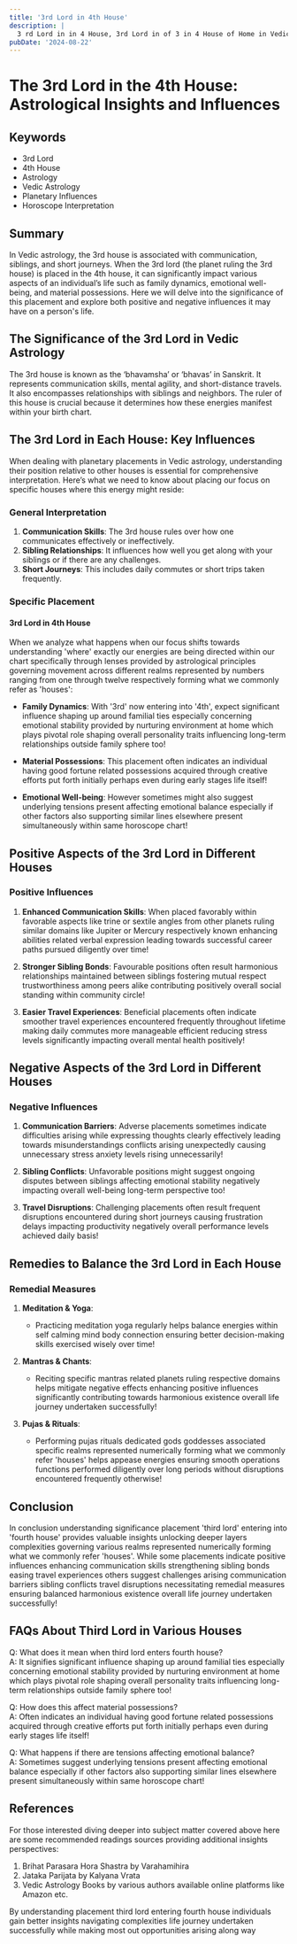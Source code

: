 ```yaml
---
title: '3rd Lord in 4th House'
description: |
  3 rd Lord in in 4 House, 3rd Lord in of 3 in 4 House of Home in Vedic astrology
pubDate: '2024-08-22'
---
```


# The 3rd Lord in the 4th House: Astrological Insights and Influences

## Keywords

- 3rd Lord
- 4th House
- Astrology
- Vedic Astrology
- Planetary Influences
- Horoscope Interpretation

## Summary

In Vedic astrology, the 3rd house is associated with communication, siblings, and short journeys. When the 3rd lord (the planet ruling the 3rd house) is placed in the 4th house, it can significantly impact various aspects of an individual’s life such as family dynamics, emotional well-being, and material possessions. Here we will delve into the significance of this placement and explore both positive and negative influences it may have on a person's life.

## The Significance of the 3rd Lord in Vedic Astrology

The 3rd house is known as the ‘bhavamsha’ or ‘bhavas’ in Sanskrit. It represents communication skills, mental agility, and short-distance travels. It also encompasses relationships with siblings and neighbors. The ruler of this house is crucial because it determines how these energies manifest within your birth chart.

## The 3rd Lord in Each House: Key Influences

When dealing with planetary placements in Vedic astrology, understanding their position relative to other houses is essential for comprehensive interpretation. Here’s what we need to know about placing our focus on specific houses where this energy might reside:

### General Interpretation

1. **Communication Skills**: The 3rd house rules over how one communicates effectively or ineffectively.
2. **Sibling Relationships**: It influences how well you get along with your siblings or if there are any challenges.
3. **Short Journeys**: This includes daily commutes or short trips taken frequently.

### Specific Placement

#### 3rd Lord in 4th House

When we analyze what happens when our focus shifts towards understanding 'where' exactly our energies are being directed within our chart specifically through lenses provided by astrological principles governing movement across different realms represented by numbers ranging from one through twelve respectively forming what we commonly refer as 'houses':

- **Family Dynamics**: With '3rd' now entering into '4th', expect significant influence shaping up around familial ties especially concerning emotional stability provided by nurturing environment at home which plays pivotal role shaping overall personality traits influencing long-term relationships outside family sphere too!

- **Material Possessions**: This placement often indicates an individual having good fortune related possessions acquired through creative efforts put forth initially perhaps even during early stages life itself!

- **Emotional Well-being**: However sometimes might also suggest underlying tensions present affecting emotional balance especially if other factors also supporting similar lines elsewhere present simultaneously within same horoscope chart!

## Positive Aspects of the 3rd Lord in Different Houses

### Positive Influences

1. **Enhanced Communication Skills**: When placed favorably within favorable aspects like trine or sextile angles from other planets ruling similar domains like Jupiter or Mercury respectively known enhancing abilities related verbal expression leading towards successful career paths pursued diligently over time!

2. **Stronger Sibling Bonds**: Favourable positions often result harmonious relationships maintained between siblings fostering mutual respect trustworthiness among peers alike contributing positively overall social standing within community circle!

3. **Easier Travel Experiences**: Beneficial placements often indicate smoother travel experiences encountered frequently throughout lifetime making daily commutes more manageable efficient reducing stress levels significantly impacting overall mental health positively!

## Negative Aspects of the 3rd Lord in Different Houses

### Negative Influences

1. **Communication Barriers**: Adverse placements sometimes indicate difficulties arising while expressing thoughts clearly effectively leading towards misunderstandings conflicts arising unexpectedly causing unnecessary stress anxiety levels rising unnecessarily!

2. **Sibling Conflicts**: Unfavorable positions might suggest ongoing disputes between siblings affecting emotional stability negatively impacting overall well-being long-term perspective too!

3. **Travel Disruptions**: Challenging placements often result frequent disruptions encountered during short journeys causing frustration delays impacting productivity negatively overall performance levels achieved daily basis!

## Remedies to Balance the 3rd Lord in Each House

### Remedial Measures

1. **Meditation & Yoga**:
   - Practicing meditation yoga regularly helps balance energies within self calming mind body connection ensuring better decision-making skills exercised wisely over time!

2. **Mantras & Chants**:
   - Reciting specific mantras related planets ruling respective domains helps mitigate negative effects enhancing positive influences significantly contributing towards harmonious existence overall life journey undertaken successfully!

3. **Pujas & Rituals**:
   - Performing pujas rituals dedicated gods goddesses associated specific realms represented numerically forming what we commonly refer 'houses' helps appease energies ensuring smooth operations functions performed diligently over long periods without disruptions encountered frequently otherwise!

## Conclusion

In conclusion understanding significance placement 'third lord' entering into 'fourth house' provides valuable insights unlocking deeper layers complexities governing various realms represented numerically forming what we commonly refer 'houses'. While some placements indicate positive influences enhancing communication skills strengthening sibling bonds easing travel experiences others suggest challenges arising communication barriers sibling conflicts travel disruptions necessitating remedial measures ensuring balanced harmonious existence overall life journey undertaken successfully!

## FAQs About Third Lord in Various Houses

Q: What does it mean when third lord enters fourth house?  
A: It signifies significant influence shaping up around familial ties especially concerning emotional stability provided by nurturing environment at home which plays pivotal role shaping overall personality traits influencing long-term relationships outside family sphere too!

Q: How does this affect material possessions?  
A: Often indicates an individual having good fortune related possessions acquired through creative efforts put forth initially perhaps even during early stages life itself!

Q: What happens if there are tensions affecting emotional balance?  
A: Sometimes suggest underlying tensions present affecting emotional balance especially if other factors also supporting similar lines elsewhere present simultaneously within same horoscope chart!

## References

For those interested diving deeper into subject matter covered above here are some recommended readings sources providing additional insights perspectives:
1. Brihat Parasara Hora Shastra by Varahamihira
2. Jataka Parijata by Kalyana Vrata
3. Vedic Astrology Books by various authors available online platforms like Amazon etc.

By understanding placement third lord entering fourth house individuals gain better insights navigating complexities life journey undertaken successfully while making most out opportunities arising along way